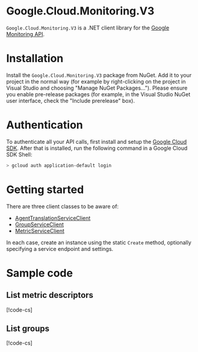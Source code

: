 # Google.Cloud.Monitoring.V3

`Google.Cloud.Monitoring.V3` is a .NET client library for the [Google
Monitoring API](https://cloud.google.com/monitoring/api/v3/).

# Installation

Install the `Google.Cloud.Monitoring.V3` package from NuGet. Add it to
your project in the normal way (for example by right-clicking on the
project in Visual Studio and choosing "Manage NuGet Packages...").
Please ensure you enable pre-release packages (for example, in the
Visual Studio NuGet user interface, check the "Include prerelease"
box).

# Authentication

To authenticate all your API calls, first install and setup the
[Google Cloud SDK](https://cloud.google.com/sdk/). After that is
installed, run the following command in a Google Cloud SDK Shell:

```sh
> gcloud auth application-default login
```

# Getting started

There are three client classes to be aware of:

- [AgentTranslationServiceClient](obj/api/Google.Cloud.Monitoring.V3.AgentTranslationServiceClient.yml)
- [GroupServiceClient](obj/api/Google.Cloud.Monitoring.V3.GroupServiceClient.yml)
- [MetricServiceClient](obj/api/Google.Cloud.Monitoring.V3.MetricServiceClient.yml)

In each case, create an instance using the static `Create` method,
optionally specifying a service endpoint and settings.

# Sample code

## List metric descriptors

[!code-cs[](obj/snippets/Google.Cloud.Monitoring.V3.MetricServiceClient.txt#ListMetricDescriptors)]

## List groups

[!code-cs[](obj/snippets/Google.Cloud.Monitoring.V3.GroupServiceClient.txt#ListGroups)]
